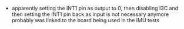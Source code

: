 - apparently setting the INT1 pin as output to 0, then disabling I3C and then setting the INT1 pin back as input is not necessary anymore
    probably was linked to the board being used in the IMU tests